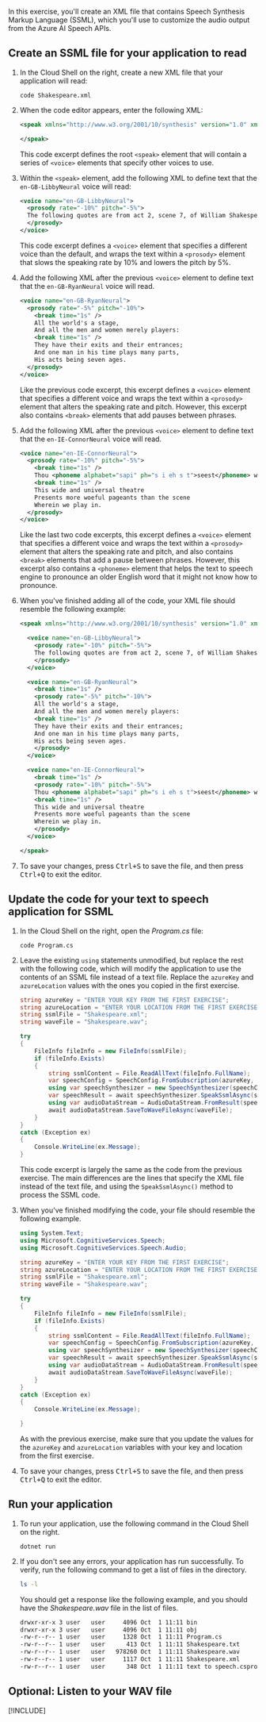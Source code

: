 In this exercise, you'll create an XML file that contains Speech Synthesis Markup Language (SSML), which you'll use to customize the audio output from the Azure AI Speech APIs.

## Create an SSML file for your application to read

1. In the Cloud Shell on the right, create a new XML file that your application will read:

    ```dotnetcli
    code Shakespeare.xml
    ```

1. When the code editor appears, enter the following XML:

    ```xml
    <speak xmlns="http://www.w3.org/2001/10/synthesis" version="1.0" xml:lang="en-US">

    </speak>
    ```

    This code excerpt defines the root `<speak>` element that will contain a series of `<voice>` elements that specify other voices to use.

1. Within the `<speak>` element, add the following XML to define text that the `en-GB-LibbyNeural` voice will read:

    ```xml
    <voice name="en-GB-LibbyNeural">
      <prosody rate="-10%" pitch="-5%">
      The following quotes are from act 2, scene 7, of William Shakespeare's play "As You Like It."
      </prosody>
    </voice>
    ```

    This code excerpt defines a `<voice>` element that specifies a different voice than the default, and wraps the text within a `<prosody>` element that slows the speaking rate by 10% and lowers the pitch by 5%.

1. Add the following XML after the previous `<voice>` element to define text that the `en-GB-RyanNeural` voice will read.

    ```xml
    <voice name="en-GB-RyanNeural">
      <prosody rate="-5%" pitch="-10%">
        <break time="1s" />
        All the world's a stage,
        And all the men and women merely players:
        <break time="1s" />
        They have their exits and their entrances;
        And one man in his time plays many parts,
        His acts being seven ages.
      </prosody>
    </voice>
    ```

    Like the previous code excerpt, this excerpt defines a `<voice>` element that specifies a different voice and wraps the text within a `<prosody>` element that alters the speaking rate and pitch. However, this excerpt also contains `<break>` elements that add pauses between phrases.

1. Add the following XML after the previous `<voice>` element to define text that the `en-IE-ConnorNeural` voice will read.

    ```xml
    <voice name="en-IE-ConnorNeural">
      <prosody rate="-10%" pitch="-5%">
        <break time="1s" />
        Thou <phoneme alphabet="sapi" ph="s i eh s t">seest</phoneme> we are not all alone unhappy:
        <break time="1s" />
        This wide and universal theatre
        Presents more woeful pageants than the scene
        Wherein we play in.
      </prosody>
    </voice>
    ```

    Like the last two code excerpts, this excerpt defines a `<voice>` element that specifies a different voice and wraps the text within a `<prosody>` element that alters the speaking rate and pitch, and also contains `<break>` elements that add a pause between phrases. However, this excerpt also contains a `<phoneme>` element that helps the text to speech engine to pronounce an older English word that it might not know how to pronounce.

1. When you've finished adding all of the code, your XML file should resemble the following example:

    ```xml
    <speak xmlns="http://www.w3.org/2001/10/synthesis" version="1.0" xml:lang="en-US">

      <voice name="en-GB-LibbyNeural">
        <prosody rate="-10%" pitch="-5%">
        The following quotes are from act 2, scene 7, of William Shakespeare's play "As You Like It."
        </prosody>
      </voice>

      <voice name="en-GB-RyanNeural">
        <break time="1s" />
        <prosody rate="-5%" pitch="-10%">
        All the world's a stage,
        And all the men and women merely players:
        <break time="1s" />
        They have their exits and their entrances;
        And one man in his time plays many parts,
        His acts being seven ages.
        </prosody>
      </voice>

      <voice name="en-IE-ConnorNeural">
        <break time="1s" />
        <prosody rate="-10%" pitch="-5%">
        Thou <phoneme alphabet="sapi" ph="s i eh s t">seest</phoneme> we are not all alone unhappy:
        <break time="1s" />
        This wide and universal theatre
        Presents more woeful pageants than the scene
        Wherein we play in.
        </prosody>
      </voice>

    </speak>
    ```

1. To save your changes, press <kbd>Ctrl+S</kbd> to save the file, and then press <kbd>Ctrl+Q</kbd> to exit the editor.

## Update the code for your text to speech application for SSML

1. In the Cloud Shell on the right, open the *Program.cs* file:

    ```dotnetcli
    code Program.cs
    ```

1. Leave the existing `using` statements unmodified, but replace the rest with the following code, which will modify the application to use the contents of an SSML file instead of a text file. Replace the `azureKey` and `azureLocation` values with the ones you copied in the first exercise.

    ```csharp
    string azureKey = "ENTER YOUR KEY FROM THE FIRST EXERCISE";
    string azureLocation = "ENTER YOUR LOCATION FROM THE FIRST EXERCISE";
    string ssmlFile = "Shakespeare.xml";
    string waveFile = "Shakespeare.wav";

    try
    {
        FileInfo fileInfo = new FileInfo(ssmlFile);
        if (fileInfo.Exists)
        {
            string ssmlContent = File.ReadAllText(fileInfo.FullName);
            var speechConfig = SpeechConfig.FromSubscription(azureKey, azureLocation);
            using var speechSynthesizer = new SpeechSynthesizer(speechConfig, null);
            var speechResult = await speechSynthesizer.SpeakSsmlAsync(ssmlContent);
            using var audioDataStream = AudioDataStream.FromResult(speechResult);
            await audioDataStream.SaveToWaveFileAsync(waveFile);       
        }
    }
    catch (Exception ex)
    {
        Console.WriteLine(ex.Message);
    }
    ```

    This code excerpt is largely the same as the code from the previous exercise. The main differences are the lines that specify the XML file instead of the text file, and using the `SpeakSsmlAsync()` method to process the SSML code.

1. When you've finished modifying the code, your file should resemble the following example.

    ```csharp
    using System.Text;
    using Microsoft.CognitiveServices.Speech;
    using Microsoft.CognitiveServices.Speech.Audio;

    string azureKey = "ENTER YOUR KEY FROM THE FIRST EXERCISE";
    string azureLocation = "ENTER YOUR LOCATION FROM THE FIRST EXERCISE";
    string ssmlFile = "Shakespeare.xml";
    string waveFile = "Shakespeare.wav";

    try
    {
        FileInfo fileInfo = new FileInfo(ssmlFile);
        if (fileInfo.Exists)
        {
            string ssmlContent = File.ReadAllText(fileInfo.FullName);
            var speechConfig = SpeechConfig.FromSubscription(azureKey, azureLocation);
            using var speechSynthesizer = new SpeechSynthesizer(speechConfig, null);
            var speechResult = await speechSynthesizer.SpeakSsmlAsync(ssmlContent);
            using var audioDataStream = AudioDataStream.FromResult(speechResult);
            await audioDataStream.SaveToWaveFileAsync(waveFile);       
        }
    }
    catch (Exception ex)
    {
        Console.WriteLine(ex.Message);

    }
    ```

    As with the previous exercise, make sure that you update the values for the `azureKey` and `azureLocation` variables with your key and location from the first exercise.

1. To save your changes, press <kbd>Ctrl+S</kbd> to save the file, and then press <kbd>Ctrl+Q</kbd> to exit the editor.

## Run your application

1. To run your application, use the following command in the Cloud Shell on the right.

    ```dotnetcli
    dotnet run
    ```

1. If you don't see any errors, your application has run successfully. To verify, run the following command to get a list of files in the directory.

    ```bash
    ls -l
    ```

    You should get a response like the following example, and you should have the *Shakespeare.wav* file in the list of files.

    ```bash
    drwxr-xr-x 3 user   user     4096 Oct  1 11:11 bin
    drwxr-xr-x 3 user   user     4096 Oct  1 11:11 obj
    -rw-r--r-- 1 user   user     1328 Oct  1 11:11 Program.cs
    -rw-r--r-- 1 user   user      413 Oct  1 11:11 Shakespeare.txt
    -rw-r--r-- 1 user   user   978260 Oct  1 11:11 Shakespeare.wav
    -rw-r--r-- 1 user   user     1117 Oct  1 11:11 Shakespeare.xml
    -rw-r--r-- 1 user   user      348 Oct  1 11:11 text to speech.csproj
    ```

## Optional: Listen to your WAV file

[!INCLUDE[](listen-to-your-wave-file.md)]
